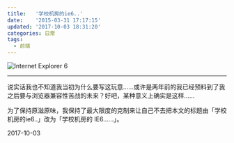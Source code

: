 ```yaml
---
title:   '学校机房的ie6..'
date:    '2015-03-31 17:17:15'
updated: '2017-10-03 18:31:20'
categories: 日常
tags:
  - 前端
---
```


![Internet Explorer 6](https://img.prin.studio/images/2015/03/3546546-300x225.jpg)

<!--more-->

----------

说实话我也不知道我当初为什么要写这玩意……或许是两年前的我已经预料到了我之后要与浏览器兼容性苦战的未来？好吧，某种意义上确实是这样……

为了保持原滋原味，我保持了最大限度的克制来让自己不去把本文的标题由「学校机房的ie6..」改为「学校机房的 IE6……」。

2017-10-03
